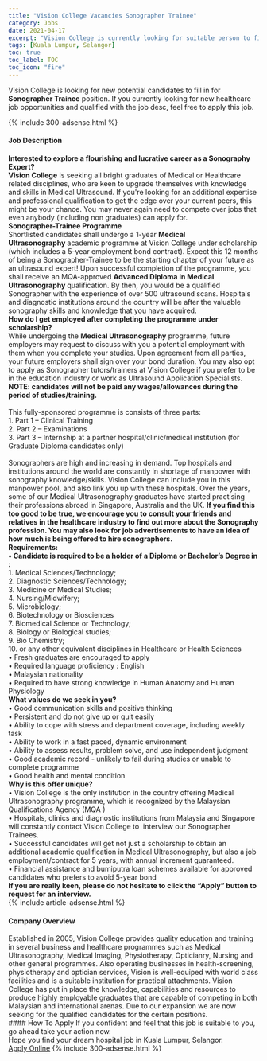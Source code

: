 ```yaml
---
title: "Vision College Vacancies Sonographer Trainee" 
category: Jobs 
date: 2021-04-17 
excerpt: "Vision College is currently looking for suitable person to fill in the Sonographer Trainee which positioned at Kuala Lumpur, Selangor" 
tags: [Kuala Lumpur, Selangor] 
toc: true 
toc_label: TOC 
toc_icon: "fire" 
--- 
```


<p>Vision College is looking for new potential candidates to fill in for <b>Sonographer Trainee</b> position. If you currently looking for new healthcare job opportunities and qualified with the job desc, feel free to apply this job.
</p>{% include 300-adsense.html %} 
<div><div><h4>Job Description</h4></div><div><div><span><div><div><strong>Interested to explore a flourishing and lucrative career as a Sonography Expert?</strong><br><strong>Vision College</strong> is seeking all bright graduates of Medical or Healthcare related disciplines, who are keen to upgrade themselves with knowledge and skills in Medical Ultrasound. If you're looking for an additional expertise and professional qualification to get the edge over your current peers, this might be your chance. You may never again need to compete over jobs that even anybody (including non graduates) can apply for.<br><div><strong>Sonographer-Trainee Programme</strong><br>Shortlisted candidates shall undergo a 1-year <strong>Medical Ultrasonography&#160;</strong>academic programme at Vision College under scholarship (which includes a 5-year employment bond contract). Expect this 12 months of being a Sonographer-Trainee to be the starting chapter of your future as an ultrasound expert! Upon successful completion of the programme, you shall receive an MQA-approved&#160;<strong>Advanced Diploma in Medical Ultrasonography&#160;</strong>qualification.&#160;By then, you would be a qualified Sonographer with the experience of over 500 ultrasound scans. Hospitals and diagnostic institutions around the country will be after the valuable sonography skills and knowledge that you have acquired.&#160;</div><div><strong>How do I get employed after completing the programme under scholarship?</strong><br>While undergoing the <strong>Medical Ultrasonography</strong> programme, future employers may request to discuss with you a potential employment with them when you complete your studies. Upon agreement from all parties, your future employers shall sign over your bond duration. You may also opt to apply as Sonographer tutors/trainers at Vision College if you prefer to be in the education industry or work as Ultrasound Application Specialists.<br><strong>NOTE: candidates will not be paid any wages/allowances during the period of studies/training.</strong></div><div><br>This fully-sponsored programme is consists of three parts:</div><div>1. Part 1 &#8211; Clinical Training<br>2. Part 2 &#8211; Examinations&#160;</div><div>3. Part 3 &#8211; Internship at a partner hospital/clinic/medical institution (for Graduate Diploma candidates only)<br>&#160;</div><div>Sonographers are high and increasing in demand. Top hospitals and institutions around the world are constantly in shortage of manpower with sonography knowledge/skills. Vision College can include you in this manpower pool, and also link you up with these hospitals. Over the years, some of our Medical Ultrasonography graduates have started practising their professions abroad in Singapore, Australia and the UK.&#160;<strong>If you find this too good to be true, we encourage you to consult your friends and relatives in the healthcare industry to find out more about the Sonography profession. You may also look for job advertisements to have an idea of how much is being offered to hire sonographers.&#160;</strong></div><div><strong>Requirements:<br>&#8226; Candidate is required to be a holder of a Diploma or Bachelor&#8217;s Degree in :</strong><br>1. Medical Sciences/Technology;<br>2. Diagnostic Sciences/Technology;<br>3. Medicine or Medical Studies;<br>4. Nursing/Midwifery;<br>5.&#160;Microbiology;<br>6. Biotechnology or Biosciences<br>7. Biomedical Science or Technology;<br>8. Biology or Biological studies;<br>9. Bio Chemistry;<br>10. or any other equivalent disciplines in Healthcare or Health Sciences&#160;<br>&#8226; Fresh graduates are encouraged to apply<br>&#8226; Required language proficiency : English</div><div>&#8226; Malaysian nationality<br>&#8226; Required to have strong knowledge in Human Anatomy and Human Physiology</div><div><strong>What values do we seek in you?</strong><br>&#8226; Good communication skills and positive thinking<br>&#8226; Persistent and do not give up or quit easily<br>&#8226; Ability to cope with stress and department coverage, including weekly task<br>&#8226; Ability to work in a fast paced, dynamic environment<br>&#8226; Ability to assess results, problem solve, and use independent judgment</div><div>&#8226; Good academic record - unlikely to fail during studies or unable to complete programme</div><div>&#8226; Good health and mental condition</div><div><strong>Why is this offer unique?</strong></div><div>&#8226; Vision College is the only institution in the country offering Medical Ultrasonography programme, which is recognized by the Malaysian Qualifications Agency (MQA )</div><div>&#8226; Hospitals, clinics and diagnostic institutions from Malaysia and Singapore will constantly contact Vision College to&#160; interview our Sonographer Trainees.&#160;</div><div>&#8226; Successful candidates will get not just a scholarship to obtain an additional academic qualification in Medical Ultrasonography, but also a job employment/contract for 5 years, with annual increment guaranteed.</div><div>&#8226; Financial assistance and bumiputra loan schemes available for approved candidates who prefers to avoid 5-year bond&#160;</div><div><strong>If you are really keen, please do not hesitate to click the &#8220;Apply&#8221; button to request for an interview.</strong></div></div></div></span></div></div></div> 
{% include article-adsense.html %} 
<div><div><h4>Company Overview</h4></div><div><div><span><div><div>
	Established in 2005, Vision College provides quality education and training in several business and healthcare programmes such as Medical Ultrasonography, Medical Imaging, Physiotherapy, Opticianry, Nursing and other general programmes. Also operating businesses in health-screening, physiotherapy and optician services, Vision is well-equiped with world class facilities and is a suitable institution for practical attachments. Vision College has put in place the knowledge, capabilities and resources to produce highly employable graduates that are capable of competing in both Malaysian and international arenas. Due to our expansion we are now seeking for the qualified candidates for the certain positions.</div></div></span></div></div></div> 
#### How To Apply 
If you confident and feel that this job is suitable to you, go ahead take your action now. <br/> 
Hope you find your dream hospital job in Kuala Lumpur, Selangor. <br/> 
<a href="https://www.jobstreet.com.my/en/job/sonographer-trainee-4529012?jobId=jobstreet-my-job-4529012" class="btn btn--warning" target="_blank" rel="nofollow noopenner">Apply Online</a> 
{% include 300-adsense.html %} 
